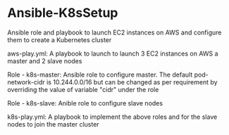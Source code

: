 # Ansible-K8sSetup
Ansible role and playbook to launch EC2 instances on AWS  and configure them to create a Kubernetes cluster

aws-play.yml:
A playbook to launch to launch 3 EC2 instances on AWS a master and 2 slave nodes

Role - k8s-master:
Ansible role to configure master. The default pod-network-cidr is 10.244.0.0/16 but can be changed as per requirement by overriding the value of variable "cidr" under the role

Role - k8s-slave:
Anible role to configure slave nodes

k8s-play.yml: 
A playbook to implement the above roles and for the slave nodes to join the master cluster
